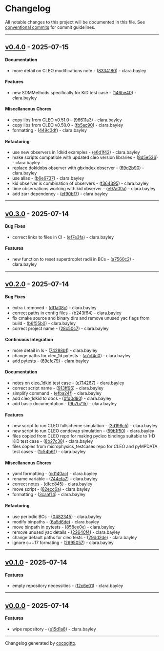 # Changelog
All notable changes to this project will be documented in this file. See [conventional commits](https://www.conventionalcommits.org/) for commit guidelines.

- - -
## [v0.4.0](https://github.com/yoctoyotta1024/superdrops-in-action/compare/146be40a605cad491e8e97a3f811944d65355650..v0.4.0) - 2025-07-15
#### Documentation
- more detail on CLEO modifications note - ([8334180](https://github.com/yoctoyotta1024/superdrops-in-action/commit/8334180282a5738b99b91c7a6d2bedf115950703)) - clara.bayley
#### Features
- new SDMMethods specifically for KiD test case - ([146be40](https://github.com/yoctoyotta1024/superdrops-in-action/commit/146be40a605cad491e8e97a3f811944d65355650)) - clara.bayley
#### Miscellaneous Chores
- copy libs from CLEO v0.51.0 - ([96611a3](https://github.com/yoctoyotta1024/superdrops-in-action/commit/96611a32d85e97e7cb39ff79b2f5c90542673b8b)) - clara.bayley
- copy libs from CLEO v0.50.0 - ([fb5ac90](https://github.com/yoctoyotta1024/superdrops-in-action/commit/fb5ac90af0803724f6d8b00fe396883ff0eb69b5)) - clara.bayley
- formatting - ([449c3df](https://github.com/yoctoyotta1024/superdrops-in-action/commit/449c3df7612c2461b3793e5072a6534e015667e3)) - clara.bayley
#### Refactoring
- use new observers in 1dkid examples - ([e6d1f42](https://github.com/yoctoyotta1024/superdrops-in-action/commit/e6d1f426abc5a2e1d4414e46fb5debb65982faff)) - clara.bayley
- make scripts compatible with updated cleo version libraries - ([8d5e536](https://github.com/yoctoyotta1024/superdrops-in-action/commit/8d5e536b3ba7ed3add29bcb9cfe0addcbfce5f9f)) - clara.bayley
- replace dokidobs observer with gbxindex observer - ([69d2b90](https://github.com/yoctoyotta1024/superdrops-in-action/commit/69d2b90bad9b7fbc0e69921bc13569600966c47b)) - clara.bayley
- use alias - ([b6e6737](https://github.com/yoctoyotta1024/superdrops-in-action/commit/b6e6737a65d6b3da0089c38aa1ab93948ae91c53)) - clara.bayley
- kid observer is combination of observers - ([f364395](https://github.com/yoctoyotta1024/superdrops-in-action/commit/f3643956f4424290abff21df4fad6e6cc2dcf2c2)) - clara.bayley
- time observations working with kid observer - ([e97a00a](https://github.com/yoctoyotta1024/superdrops-in-action/commit/e97a00a14fcf0fb2d07faf92ec8dbad54f44386d)) - clara.bayley
- add zarr dependency - ([ef90bf7](https://github.com/yoctoyotta1024/superdrops-in-action/commit/ef90bf79ccdb41093ee2671a41c7e3a54622b83a)) - clara.bayley

- - -

## [v0.3.0](https://github.com/yoctoyotta1024/superdrops-in-action/compare/ef7e3fa1db74be595bbd2e1a2a4f175a0ea633a4..v0.3.0) - 2025-07-14
#### Bug Fixes
- correct links to files in CI - ([ef7e3fa](https://github.com/yoctoyotta1024/superdrops-in-action/commit/ef7e3fa1db74be595bbd2e1a2a4f175a0ea633a4)) - clara.bayley
#### Features
- new function to reset superdroplet radii in BCs - ([a7560c2](https://github.com/yoctoyotta1024/superdrops-in-action/commit/a7560c261b457ec11815250969f4f3a90f42d840)) - clara.bayley

- - -

## [v0.2.0](https://github.com/yoctoyotta1024/superdrops-in-action/compare/9b7b715636ea3b61efe2b8a81fa074af0f870601..v0.2.0) - 2025-07-14
#### Bug Fixes
- extra \ removed - ([df1a08c](https://github.com/yoctoyotta1024/superdrops-in-action/commit/df1a08c0863c4c6bce8435bd099897f9fda02b23)) - clara.bayley
- correct paths in config files - ([b243f64](https://github.com/yoctoyotta1024/superdrops-in-action/commit/b243f64495ddf71077eb17a11096e30c7b42ff1f)) - clara.bayley
- fix cmake source and binary dirs and remove unused yac flags from build - ([b6f55b0](https://github.com/yoctoyotta1024/superdrops-in-action/commit/b6f55b065cf52a5bdfdb544cf2d456840d65f22e)) - clara.bayley
- correct project name - ([28c50c7](https://github.com/yoctoyotta1024/superdrops-in-action/commit/28c50c7d649a323a1e30b3d4605cc01c25fc8314)) - clara.bayley
#### Continuous Integration
- more detail in ls - ([74288b1](https://github.com/yoctoyotta1024/superdrops-in-action/commit/74288b119f830a5dd1a0e74d171f56252e0ae280)) - clara.bayley
- change paths for cleo_1d pytests - ([a7cf4c0](https://github.com/yoctoyotta1024/superdrops-in-action/commit/a7cf4c017d48e8b71ce27a3ed2f4cd4ce1ea7468)) - clara.bayley
- add pytests - ([69cfc79](https://github.com/yoctoyotta1024/superdrops-in-action/commit/69cfc79973d291eb5195d9feed6fa123a011bc13)) - clara.bayley
#### Documentation
- notes on cleo_1dkid test case - ([e714267](https://github.com/yoctoyotta1024/superdrops-in-action/commit/e714267b543dcefada7461df37f495440f1c0c9e)) - clara.bayley
- correct script name - ([913ff96](https://github.com/yoctoyotta1024/superdrops-in-action/commit/913ff96f370a6685227f13fdaacc3fa223dd5731)) - clara.bayley
- simplify command - ([efba24f](https://github.com/yoctoyotta1024/superdrops-in-action/commit/efba24f8e4b6317c592d40fa5a7bb323d583e865)) - clara.bayley
- add cleo_1dkid to docs - ([0fd0d90](https://github.com/yoctoyotta1024/superdrops-in-action/commit/0fd0d90144822a77bfc86f874d50586bec8b6262)) - clara.bayley
- add basic documentation - ([9b7b715](https://github.com/yoctoyotta1024/superdrops-in-action/commit/9b7b715636ea3b61efe2b8a81fa074af0f870601)) - clara.bayley
#### Features
- new script to run CLEO fullscheme simulation - ([3d196c5](https://github.com/yoctoyotta1024/superdrops-in-action/commit/3d196c5415dac6aa02e52b458cf9cb38e45a7045)) - clara.bayley
- new script to run CLEO condevap simulation - ([59b1f50](https://github.com/yoctoyotta1024/superdrops-in-action/commit/59b1f50b8f55ddfcf236b9cf0dbce2af5f4409dd)) - clara.bayley
- files copied from CLEO repo for making pycleo bindings suitable to 1-D KiD test case - ([8b27c38](https://github.com/yoctoyotta1024/superdrops-in-action/commit/8b27c385cbb2b02f4a81275bde749fb8eb44a05f)) - clara.bayley
- files copies from microphysics_testcases repo for CLEO and pyMPDATA test cases - ([1c54b61](https://github.com/yoctoyotta1024/superdrops-in-action/commit/1c54b618f2f88682d685cb42bf522f47a41b8e77)) - clara.bayley
#### Miscellaneous Chores
- yaml formatting - ([cd140ac](https://github.com/yoctoyotta1024/superdrops-in-action/commit/cd140acaa47115535736b1b25e09dccb1b189503)) - clara.bayley
- rename variable - ([744efa7](https://github.com/yoctoyotta1024/superdrops-in-action/commit/744efa737d0175b2154e80e3b3e220d2df067a6d)) - clara.bayley
- correct notes - ([dfcc845](https://github.com/yoctoyotta1024/superdrops-in-action/commit/dfcc845f8aa9cb7d015b3e14161814fbcdaff734)) - clara.bayley
- move script - ([82ecc6a](https://github.com/yoctoyotta1024/superdrops-in-action/commit/82ecc6a624584f1fbdab9f9ad7ac7114414544f9)) - clara.bayley
- formatting - ([3caaf14](https://github.com/yoctoyotta1024/superdrops-in-action/commit/3caaf1424f0260bceefaed085f74ef598f5ef75d)) - clara.bayley
#### Refactoring
- use periodic BCs - ([0482345](https://github.com/yoctoyotta1024/superdrops-in-action/commit/04823457138339a7e6d8c600236373024acafeca)) - clara.bayley
- modify binpaths - ([6a5d6de](https://github.com/yoctoyotta1024/superdrops-in-action/commit/6a5d6def906d368a97860a4f65a406dc198fe118)) - clara.bayley
- move binpath in pytests - ([858ee0e](https://github.com/yoctoyotta1024/superdrops-in-action/commit/858ee0e7ab5f5ea2690fc6fab1bb290418114ded)) - clara.bayley
- remove unused yac details - ([22640f4](https://github.com/yoctoyotta1024/superdrops-in-action/commit/22640f41789cd8580b67d07cc7a0b15dd30e75b3)) - clara.bayley
- change default paths for cleo tests - ([29dd2de](https://github.com/yoctoyotta1024/superdrops-in-action/commit/29dd2de4df9b2c227a5b907cfcfc90a670dbeb63)) - clara.bayley
- ignore c++17 formating - ([2695057](https://github.com/yoctoyotta1024/superdrops-in-action/commit/26950575848392f94d5a30403b5987281afcbf1c)) - clara.bayley

- - -

## [v0.1.0](https://github.com/yoctoyotta1024/superdrops-in-action/compare/v0.0.0..v0.1.0) - 2025-07-14
#### Features
- empty repository necessities - ([f2c6e01](https://github.com/yoctoyotta1024/superdrops-in-action/commit/f2c6e010f5d09cabf987be2820c30bc109974944)) - clara.bayley

- - -

## [v0.0.0](https://github.com/yoctoyotta1024/superdrops-in-action/compare/a589750bb93ae42459a53b85756eb3fd848cb1fd..v0.0.0) - 2025-07-14
#### Features
- wipe repository - ([e15d1a8](https://github.com/yoctoyotta1024/superdrops-in-action/commit/e15d1a887cc944d330028cebab07571bdadcd1da)) - clara.bayley

- - -

Changelog generated by [cocogitto](https://github.com/cocogitto/cocogitto).
